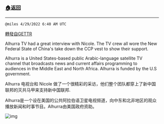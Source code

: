 ###  [:house:返回](README.md)
---


`@miles 4/29/2022 6:40 AM UTC`

[轉發自GETTR](https://gettr.com/post/p17kelk20c5)

Alhurra TV had a great interview with Nicole. The TV crew all wore the New Federal State of China's take down the CCP vest to show their support.

Alhurra is a United States-based public Arabic-language satellite TV channel that broadcasts news and current affairs programming to audiences in the Middle East and North Africa. Alhurra is funded by the U.S government.
 
Alhurra 电视台和 Nicole 做了一个很精彩的采访，他们整个团队都穿上了新中国联邦的灭共马甲来支持新中国联邦.

Alhurra是一个设在美国的公共阿拉伯语卫星电视频道，向中东和北非地区的观众播放新闻和时事节目。Alhurra由美国政府资助。

![img](https://media.gettr.com/group40/origin/2022/04/29/06/a5e57ee6-a9b5-414f-480a-1f623d8eb1b4/out.jpg)
